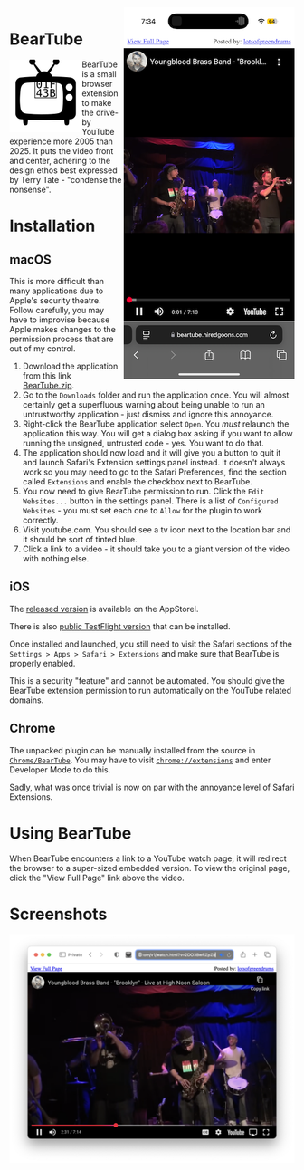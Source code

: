 <img align="right" src="docs/img/Screenshot-iOS.png">

# BearTube

<img align="left" src="BearTube/icons/icon-64.svg">

BearTube is a small browser extension to make the drive-by YouTube experience more 2005 than 2025. It puts the video front and center, adhering to the design ethos best expressed by Terry Tate - "condense the nonsense".

# Installation

## macOS

This is more difficult than many applications due to Apple's security theatre. Follow carefully, you may have to improvise because Apple makes changes to the permission process that are out of my control.

1. Download the application from this link [BearTube.zip](https://github.com/msolo/BearTube/releases/download/v1.1.0/BearTube-1.1.0.zip).
2. Go to the `Downloads` folder and run the application once. You will almost certainly get a superfluous warning about being unable to run an untrustworthy application - just dismiss and ignore this annoyance.
3. Right-click the BearTube application select `Open`. You *must* relaunch the application this way. You will get a dialog box asking if you want to allow running the unsigned, untrusted code - yes. You want to do that.
4. The application should now load and it will give you a button to quit it and launch Safari's Extension settings panel instead. It doesn't always work so you may need to go to the Safari Preferences, find the section called `Extensions` and enable the checkbox next to BearTube.
5. You now need to give BearTube permission to run. Click the `Edit Websites...` button in the settings panel. There is a list of `Configured Websites` - you must set each one to `Allow` for the plugin to work correctly.
6. Visit youtube.com. You should see a tv icon next to the location bar and it should be sort of tinted blue.
7. Click a link to a video - it should take you to a giant version of the video with nothing else.

## iOS

The [released version](https://itunes.apple.com/WebObjects/MZStore.woa/wa/viewSoftware?id=6744306910) is available on the AppStorel.

There is also [public TestFlight version](https://testflight.apple.com/join/eMPYnaSv) that can be installed.

Once installed and launched, you still need to visit the Safari sections of the `Settings > Apps > Safari > Extensions` and make sure that BearTube is properly enabled.

This is a security "feature" and cannot be automated. You should give the BearTube extension permission to run automatically on the YouTube related domains.

## Chrome

The unpacked plugin can be manually installed from the source in [`Chrome/BearTube`](https://github.com/msolo/BearTube/tree/master/Chrome/BearTube). You may have to visit [`chrome://extensions`](chrome://extensions) and enter Developer Mode to do this.

Sadly, what was once trivial is now on par with the annoyance level of Safari Extensions.


# Using BearTube

When BearTube encounters a link to a YouTube watch page, it will redirect the browser to a super-sized embedded version. To view the original page, click the "View Full Page" link above the video.

# Screenshots

<img src="docs/img/Screenshot-MacOS.png">



